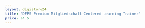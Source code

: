 ```yaml
---
layout: digistore24
title: "DFPS Premium Mitgliedschaft-Centered Learning Trainer"
price: 34.5
---
```

